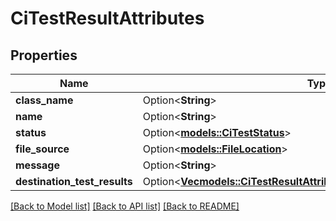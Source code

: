 # CiTestResultAttributes

## Properties

Name | Type | Description | Notes
------------ | ------------- | ------------- | -------------
**class_name** | Option<**String**> |  | [optional]
**name** | Option<**String**> |  | [optional]
**status** | Option<[**models::CiTestStatus**](CiTestStatus.md)> |  | [optional]
**file_source** | Option<[**models::FileLocation**](FileLocation.md)> |  | [optional]
**message** | Option<**String**> |  | [optional]
**destination_test_results** | Option<[**Vec<models::CiTestResultAttributesDestinationTestResultsInner>**](CiTestResult_attributes_destinationTestResults_inner.md)> |  | [optional]

[[Back to Model list]](../README.md#documentation-for-models) [[Back to API list]](../README.md#documentation-for-api-endpoints) [[Back to README]](../README.md)


